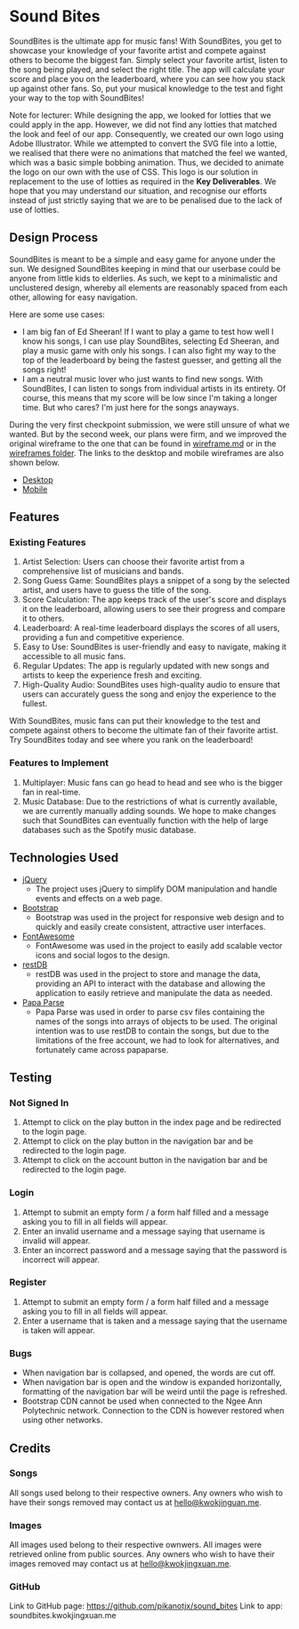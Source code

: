 ﻿# Sound Bites

SoundBites is the ultimate app for music fans! With SoundBites, you get to showcase your knowledge of your favorite artist and compete against others to become the biggest fan. Simply select your favorite artist, listen to the song being played, and select the right title. The app will calculate your score and place you on the leaderboard, where you can see how you stack up against other fans. So, put your musical knowledge to the test and fight your way to the top with SoundBites!

Note for lecturer: While designing the app, we looked for lotties that we could apply in the app. However, we did not find any lotties that matched the look and feel of our app. Consequently, we created our own logo using Adobe Illustrator. While we attempted to convert the SVG file into a lottie, we realised that there were no animations that matched the feel we wanted, which was a basic simple bobbing animation. Thus, we decided to animate the logo on our own with the use of CSS. This logo is our solution in replacement to the use of lotties as required in the **Key Deliverables**. We hope that you may understand our situation, and recognise our efforts instead of just strictly saying that we are to be penalised due to the lack of use of lotties. 

## Design Process

SoundBites is meant to be a simple and easy game for anyone under the sun. We designed SoundBites keeping in mind that our userbase could be anyone from little kids to elderlies. As such, we kept to a minimalistic and unclustered design, whereby all elements are reasonably spaced from each other, allowing for easy navigation. 

Here are some use cases: 
- I am big fan of Ed Sheeran! If I want to play a game to test how well I know his songs, I can use play SoundBites, selecting Ed Sheeran, and play a music game with only his songs. I can also fight my way to the top of the leaderboard by being the fastest guesser, and getting all the songs right! 
- I am a neutral music lover who just wants to find new songs. With SoundBites, I can listen to songs from individual artists in its entirety. Of course, this means that my score will be low since I'm taking a longer time. But who cares? I'm just here for the songs anayways. 

During the very first checkpoint submission, we were still unsure of what we wanted. But by the second week, our plans were firm, and we improved the original wireframe to the one that can be found in [wireframe.md](/wireframe.md) or in the [wireframes folder](/wireframe). The links to the desktop and mobile wireframes are also shown below. 

- [Desktop](https://xd.adobe.com/view/f2295da2-527a-4f8e-aab0-8aa96d9383d6-a77a/)
- [Mobile](https://xd.adobe.com/view/73b6732a-732e-49e0-a0d8-4934ccca1df7-26e5/)

## Features

### Existing Features

1. Artist Selection: Users can choose their favorite artist from a comprehensive list of musicians and bands.
2. Song Guess Game: SoundBites plays a snippet of a song by the selected artist, and users have to guess the title of the song.
3. Score Calculation: The app keeps track of the user's score and displays it on the leaderboard, allowing users to see their progress and compare it to others.
4. Leaderboard: A real-time leaderboard displays the scores of all users, providing a fun and competitive experience.
5. Easy to Use: SoundBites is user-friendly and easy to navigate, making it accessible to all music fans.
6. Regular Updates: The app is regularly updated with new songs and artists to keep the experience fresh and exciting.
7. High-Quality Audio: SoundBites uses high-quality audio to ensure that users can accurately guess the song and enjoy the experience to the fullest.

With SoundBites, music fans can put their knowledge to the test and compete against others to become the ultimate fan of their favorite artist. Try SoundBites today and see where you rank on the leaderboard!

### Features to Implement

1. Multiplayer: Music fans can go head to head and see who is the bigger fan in real-time. 
2. Music Database: Due to the restrictions of what is currently available, we are currently manually adding sounds. We hope to make changes such that SoundBites can eventually function with the help of large databases such as the Spotify music database. 


## Technologies Used

- [jQuery](jquery.com)
  - The project uses jQuery to simplify DOM manipulation and handle events and effects on a web page.
- [Bootstrap](getbootstrap.com)
  - Bootstrap was used in the project for responsive web design and to quickly and easily create consistent, attractive user interfaces.
- [FontAwesome](fontawesome.com)
  - FontAwesome was used in the project to easily add scalable vector icons and social logos to the design.
- [restDB](restdb.io)
  - restDB was used in the project to store and manage the data, providing an API to interact with the database and allowing the application to easily retrieve and manipulate the data as needed.
- [Papa Parse](papaparse.com)
  - Papa Parse was used in order to parse csv files containing the names of the songs into arrays of objects to be used. The original intention was to use restDB to contain the songs, but due to the limitations of the free account, we had to look for alternatives, and fortunately came across papaparse. 

## Testing

### Not Signed In

1. Attempt to click on the play button in the index page and be redirected to the login page. 
2. Attempt to click on the play button in the navigation bar and be redirected to the login page. 
3. Attempt to click on the account button in the navigation bar and be redirected to the login page. 

### Login

1. Attempt to submit an empty form / a form half filled and a message asking you to fill in all fields will appear. 
2. Enter an invalid username and a message saying that username is invalid will appear. 
3. Enter an incorrect password and a message saying that the password is incorrect will appear. 

### Register

1. Attempt to submit an empty form / a form half filled and a message asking you to fill in all fields will appear. 
2. Enter a username that is taken and a message saying that the username is taken will appear. 

### Bugs

- When navigation bar is collapsed, and opened, the words are cut off. 
- When navigation bar is open and the window is expanded horizontally, formatting of the navigation bar will be weird until the page is refreshed.
- Bootstrap CDN cannot be used when connected to the Ngee Ann Polytechnic network. Connection to the CDN is however restored when using other networks. 

## Credits

### Songs

All songs used belong to their respective owners. Any owners who wish to have their songs removed may contact us at [hello@kwokjinguan.me](mailto:hello@kwokjingxuan.me). 

### Images

All images used belong to their respective ownwers. All images were retrieved online from public sources. Any owners who wish to have their images removed may contact us at [hello@kwokjingxuan.me](mailto:hello@kwokjingxuan.me). 

### GitHub
Link to GitHub page: https://github.com/pikanotjx/sound_bites
Link to app: soundbites.kwokjingxuan.me
